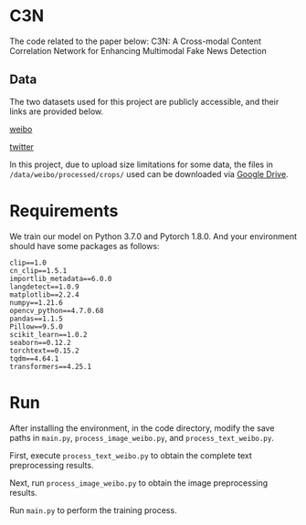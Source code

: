 # **C3N**

The code related to the paper below: C3N: A Cross-modal Content Correlation Network for Enhancing Multimodal Fake News Detection

## **Data**

The two datasets used for this project are publicly accessible, and their links are provided below.

[weibo](https://github.com/yaqingwang/EANN-KDD18)

[twitter](https://github.com/MKLab-ITI/image-verification-corpus/tree/master/mediaeval2015)

In this project, due to upload size limitations for some data, the files in `/data/weibo/processed/crops/` used can be downloaded via [Google Drive](https://drive.google.com/file/d/1HyXQhoeHKEe_MILui--mra9fKA449c2S/view?usp=sharing).

# Requirements

We train our model on Python 3.7.0 and Pytorch 1.8.0. And your environment should have some packages as follows:

```
clip==1.0
cn_clip==1.5.1
importlib_metadata==6.0.0
langdetect==1.0.9
matplotlib==2.2.4
numpy==1.21.6
opencv_python==4.7.0.68
pandas==1.1.5
Pillow==9.5.0
scikit_learn==1.0.2
seaborn==0.12.2
torchtext==0.15.2
tqdm==4.64.1
transformers==4.25.1
```

# Run

After installing the environment, in the code directory, modify the save paths in `main.py`, `process_image_weibo.py`, and `process_text_weibo.py`.

First, execute `process_text_weibo.py` to obtain the complete text preprocessing results.

Next, run `process_image_weibo.py` to obtain the image preprocessing results.

Run `main.py` to perform the training process.
